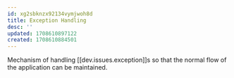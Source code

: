 ```yaml
---
id: xg2sbknzx92134vymjwoh8d
title: Exception Handling
desc: ''
updated: 1708610897122
created: 1708610884501
---
```


Mechanism of handling [[dev.issues.exception]]s so that the normal flow of the application can be maintained.
